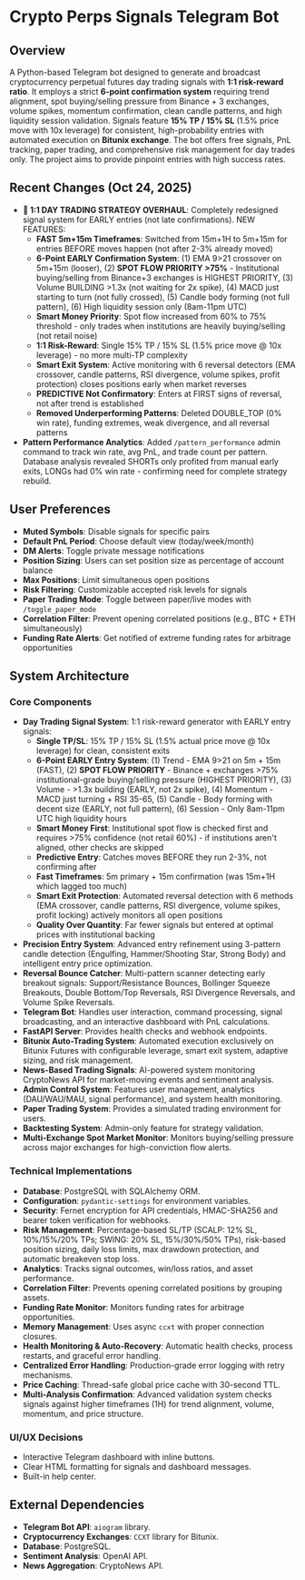 # Crypto Perps Signals Telegram Bot

## Overview
A Python-based Telegram bot designed to generate and broadcast cryptocurrency perpetual futures day trading signals with **1:1 risk-reward ratio**. It employs a strict **6-point confirmation system** requiring trend alignment, spot buying/selling pressure from Binance + 3 exchanges, volume spikes, momentum confirmation, clean candle patterns, and high liquidity session validation. Signals feature **15% TP / 15% SL** (1.5% price move with 10x leverage) for consistent, high-probability entries with automated execution on **Bitunix exchange**. The bot offers free signals, PnL tracking, paper trading, and comprehensive risk management for day trades only. The project aims to provide pinpoint entries with high success rates.

## Recent Changes (Oct 24, 2025)
- **🎯 1:1 DAY TRADING STRATEGY OVERHAUL**: Completely redesigned signal system for EARLY entries (not late confirmations). NEW FEATURES:
  - **FAST 5m+15m Timeframes**: Switched from 15m+1H to 5m+15m for entries BEFORE moves happen (not after 2-3% already moved)
  - **6-Point EARLY Confirmation System**: (1) EMA 9>21 crossover on 5m+15m (looser), (2) **SPOT FLOW PRIORITY >75%** - Institutional buying/selling from Binance+3 exchanges is HIGHEST PRIORITY, (3) Volume BUILDING >1.3x (not waiting for 2x spike), (4) MACD just starting to turn (not fully crossed), (5) Candle body forming (not full pattern), (6) High liquidity session only (8am-11pm UTC)
  - **Smart Money Priority**: Spot flow increased from 60% to 75% threshold - only trades when institutions are heavily buying/selling (not retail noise)
  - **1:1 Risk-Reward**: Single 15% TP / 15% SL (1.5% price move @ 10x leverage) - no more multi-TP complexity
  - **Smart Exit System**: Active monitoring with 6 reversal detectors (EMA crossover, candle patterns, RSI divergence, volume spikes, profit protection) closes positions early when market reverses
  - **PREDICTIVE Not Confirmatory**: Enters at FIRST signs of reversal, not after trend is established
  - **Removed Underperforming Patterns**: Deleted DOUBLE_TOP (0% win rate), funding extremes, weak divergence, and all reversal patterns
- **Pattern Performance Analytics**: Added `/pattern_performance` admin command to track win rate, avg PnL, and trade count per pattern. Database analysis revealed SHORTs only profited from manual early exits, LONGs had 0% win rate - confirming need for complete strategy rebuild.

## User Preferences
- **Muted Symbols**: Disable signals for specific pairs
- **Default PnL Period**: Choose default view (today/week/month)
- **DM Alerts**: Toggle private message notifications
- **Position Sizing**: Users can set position size as percentage of account balance
- **Max Positions**: Limit simultaneous open positions
- **Risk Filtering**: Customizable accepted risk levels for signals
- **Paper Trading Mode**: Toggle between paper/live modes with `/toggle_paper_mode`
- **Correlation Filter**: Prevent opening correlated positions (e.g., BTC + ETH simultaneously)
- **Funding Rate Alerts**: Get notified of extreme funding rates for arbitrage opportunities

## System Architecture

### Core Components
- **Day Trading Signal System**: 1:1 risk-reward generator with EARLY entry signals:
  - **Single TP/SL**: 15% TP / 15% SL (1.5% actual price move @ 10x leverage) for clean, consistent exits
  - **6-Point EARLY Entry System**: (1) Trend - EMA 9>21 on 5m + 15m (FAST), (2) **SPOT FLOW PRIORITY** - Binance + exchanges >75% institutional-grade buying/selling pressure (HIGHEST PRIORITY), (3) Volume - >1.3x building (EARLY, not 2x spike), (4) Momentum - MACD just turning + RSI 35-65, (5) Candle - Body forming with decent size (EARLY, not full pattern), (6) Session - Only 8am-11pm UTC high liquidity hours
  - **Smart Money First**: Institutional spot flow is checked first and requires >75% confidence (not retail 60%) - if institutions aren't aligned, other checks are skipped
  - **Predictive Entry**: Catches moves BEFORE they run 2-3%, not confirming after
  - **Fast Timeframes**: 5m primary + 15m confirmation (was 15m+1H which lagged too much)
  - **Smart Exit Protection**: Automated reversal detection with 6 methods (EMA crossover, candle patterns, RSI divergence, volume spikes, profit locking) actively monitors all open positions
  - **Quality Over Quantity**: Far fewer signals but entered at optimal prices with institutional backing
- **Precision Entry System**: Advanced entry refinement using 3-pattern candle detection (Engulfing, Hammer/Shooting Star, Strong Body) and intelligent entry price optimization.
- **Reversal Bounce Catcher**: Multi-pattern scanner detecting early breakout signals: Support/Resistance Bounces, Bollinger Squeeze Breakouts, Double Bottom/Top Reversals, RSI Divergence Reversals, and Volume Spike Reversals.
- **Telegram Bot**: Handles user interaction, command processing, signal broadcasting, and an interactive dashboard with PnL calculations.
- **FastAPI Server**: Provides health checks and webhook endpoints.
- **Bitunix Auto-Trading System**: Automated execution exclusively on Bitunix Futures with configurable leverage, smart exit system, adaptive sizing, and risk management.
- **News-Based Trading Signals**: AI-powered system monitoring CryptoNews API for market-moving events and sentiment analysis.
- **Admin Control System**: Features user management, analytics (DAU/WAU/MAU, signal performance), and system health monitoring.
- **Paper Trading System**: Provides a simulated trading environment for users.
- **Backtesting System**: Admin-only feature for strategy validation.
- **Multi-Exchange Spot Market Monitor**: Monitors buying/selling pressure across major exchanges for high-conviction flow alerts.

### Technical Implementations
- **Database**: PostgreSQL with SQLAlchemy ORM.
- **Configuration**: `pydantic-settings` for environment variables.
- **Security**: Fernet encryption for API credentials, HMAC-SHA256 and bearer token verification for webhooks.
- **Risk Management**: Percentage-based SL/TP (SCALP: 12% SL, 10%/15%/20% TPs; SWING: 20% SL, 15%/30%/50% TPs), risk-based position sizing, daily loss limits, max drawdown protection, and automatic breakeven stop loss.
- **Analytics**: Tracks signal outcomes, win/loss ratios, and asset performance.
- **Correlation Filter**: Prevents opening correlated positions by grouping assets.
- **Funding Rate Monitor**: Monitors funding rates for arbitrage opportunities.
- **Memory Management**: Uses async `ccxt` with proper connection closures.
- **Health Monitoring & Auto-Recovery**: Automatic health checks, process restarts, and graceful error handling.
- **Centralized Error Handling**: Production-grade error logging with retry mechanisms.
- **Price Caching**: Thread-safe global price cache with 30-second TTL.
- **Multi-Analysis Confirmation**: Advanced validation system checks signals against higher timeframes (1H) for trend alignment, volume, momentum, and price structure.

### UI/UX Decisions
- Interactive Telegram dashboard with inline buttons.
- Clear HTML formatting for signals and dashboard messages.
- Built-in help center.

## External Dependencies
- **Telegram Bot API**: `aiogram` library.
- **Cryptocurrency Exchanges**: `CCXT` library for Bitunix.
- **Database**: PostgreSQL.
- **Sentiment Analysis**: OpenAI API.
- **News Aggregation**: CryptoNews API.